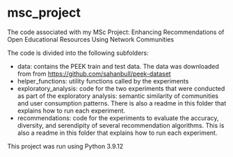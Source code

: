 # msc_project
The code associated with my MSc Project: Enhancing Recommendations of Open Educational Resources Using Network Communities

The code is divided into the following subfolders:
- data: contains the PEEK train and test data. The data was downloaded from from https://github.com/sahanbull/peek-dataset
- helper_functions: utility functions called by the experiments
- exploratory_analysis: code for the two experiments that were conducted as part of the exploratory analysis: semantic similarity of communities and user consumption patterns. There is also a readme in this folder that explains how to run each experiment.
- recommendations: code for the experiments to evaluate the accuracy, diversity, and serendipity of several recommendation algorithms. This is also a readme in this folder that explains how to run each experiment.

This project was run using Python 3.9.12
    

